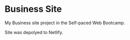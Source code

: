 # Business Site

My Business site project in the Self-paced Web Bootcamp.

Site was depolyed to Netlify.
